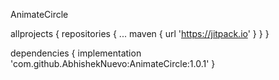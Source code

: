  AnimateCircle
 
 
allprojects {
		repositories {
			...
			maven { url 'https://jitpack.io' }
		}
	}
 
 
 
 dependencies {
	        implementation 'com.github.AbhishekNuevo:AnimateCircle:1.0.1'
	}
